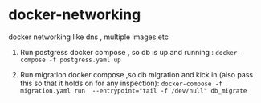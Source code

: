 # docker-networking
docker networking like dns , multiple images etc


1. Run postgress docker compose , so db is up and running :
`docker-compose -f postgress.yaml up`

2. Run migration docker compose ,so db migration and kick in (also pass this so that it holds on for any inspection):
`docker-compose -f migration.yaml run  --entrypoint="tail -f /dev/null" db_migrate`
   
